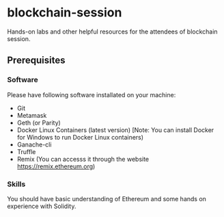 # blockchain-session
Hands-on labs and other helpful resources for the attendees of blockchain session.

## Prerequisites

### Software
Please have following software installated on your machine:

* Git
* Metamask
* Geth (or Parity)
* Docker Linux Containers (latest version) [Note: You can install Docker for Windows to run Docker Linux containers)
* Ganache-cli 
* Truffle
* Remix (You can accesss it through the website https://remix.ethereum.org)

### Skills

You should have basic understanding of Ethereum and some hands on experience with Solidity.



